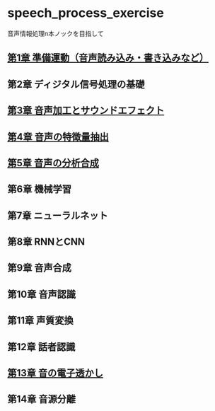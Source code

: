 # speech_process_exercise
音声情報処理n本ノックを目指して

## [第1章 準備運動（音声読み込み・書き込みなど）](https://github.com/tam17aki/speech_process_exercise/tree/master/WarmUp)
## 第2章 ディジタル信号処理の基礎
## [第3章 音声加工とサウンドエフェクト](https://github.com/tam17aki/speech_process_exercise/tree/master/SoundEffect)
## [第4章 音声の特徴量抽出](https://github.com/tam17aki/speech_process_exercise/tree/master/SpeechAnalysis)
## [第5章 音声の分析合成](https://github.com/tam17aki/speech_process_exercise/tree/master/SpeechAnalysisSynthesis)
## 第6章 機械学習
## 第7章 ニューラルネット
## 第8章 RNNとCNN
## 第9章 音声合成
## 第10章 音声認識
## 第11章 声質変換
## 第12章 話者認識
## [第13章 音の電子透かし](https://github.com/tam17aki/speech_process_exercise/tree/master/Chapter12_AudioWatermark)
## 第14章 音源分離

